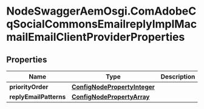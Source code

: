 # NodeSwaggerAemOsgi.ComAdobeCqSocialCommonsEmailreplyImplMacmailEmailClientProviderProperties

## Properties
Name | Type | Description | Notes
------------ | ------------- | ------------- | -------------
**priorityOrder** | [**ConfigNodePropertyInteger**](ConfigNodePropertyInteger.md) |  | [optional] 
**replyEmailPatterns** | [**ConfigNodePropertyArray**](ConfigNodePropertyArray.md) |  | [optional] 


